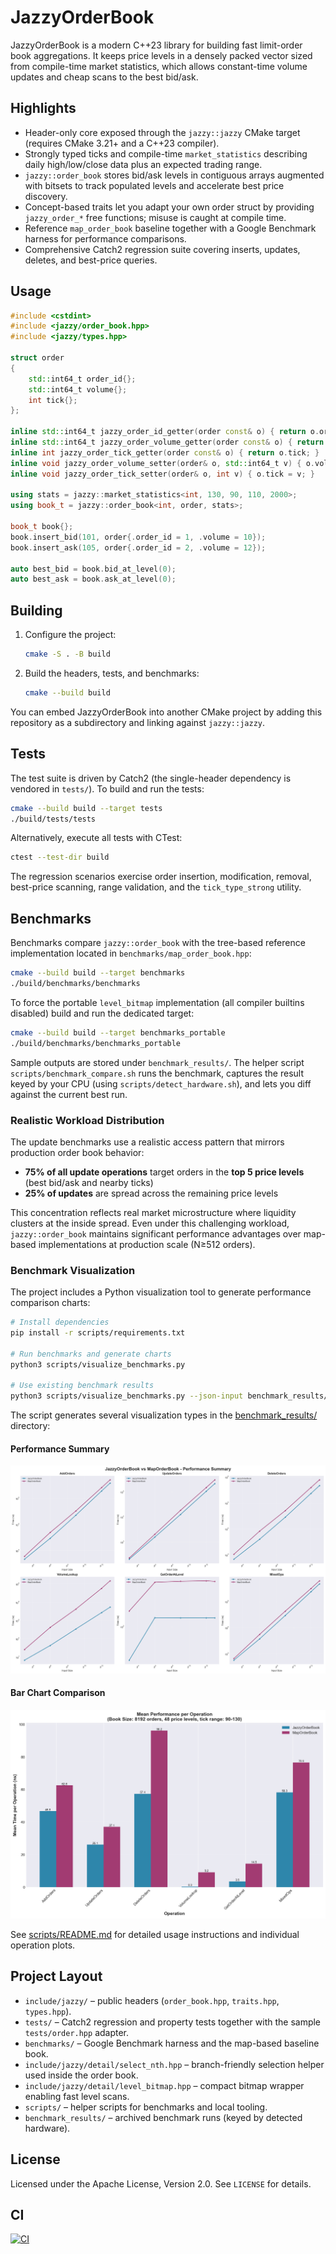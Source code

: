 # JazzyOrderBook

JazzyOrderBook is a modern C++23 library for building fast limit-order book
aggregations. It keeps price levels in a densely packed vector sized from
compile-time market statistics, which allows constant-time volume updates and
cheap scans to the best bid/ask.

## Highlights
- Header-only core exposed through the `jazzy::jazzy` CMake target (requires
  CMake 3.21+ and a C++23 compiler).
- Strongly typed ticks and compile-time `market_statistics` describing daily
  high/low/close data plus an expected trading range.
- `jazzy::order_book` stores bid/ask levels in contiguous arrays augmented with
  bitsets to track populated levels and accelerate best price discovery.
- Concept-based traits let you adapt your own order struct by providing
  `jazzy_order_*` free functions; misuse is caught at compile time.
- Reference `map_order_book` baseline together with a Google Benchmark harness
  for performance comparisons.
- Comprehensive Catch2 regression suite covering inserts, updates, deletes, and
  best-price queries.

## Usage

```cpp
#include <cstdint>
#include <jazzy/order_book.hpp>
#include <jazzy/types.hpp>

struct order
{
    std::int64_t order_id{};
    std::int64_t volume{};
    int tick{};
};

inline std::int64_t jazzy_order_id_getter(order const& o) { return o.order_id; }
inline std::int64_t jazzy_order_volume_getter(order const& o) { return o.volume; }
inline int jazzy_order_tick_getter(order const& o) { return o.tick; }
inline void jazzy_order_volume_setter(order& o, std::int64_t v) { o.volume = v; }
inline void jazzy_order_tick_setter(order& o, int v) { o.tick = v; }

using stats = jazzy::market_statistics<int, 130, 90, 110, 2000>;
using book_t = jazzy::order_book<int, order, stats>;

book_t book{};
book.insert_bid(101, order{.order_id = 1, .volume = 10});
book.insert_ask(105, order{.order_id = 2, .volume = 12});

auto best_bid = book.bid_at_level(0);
auto best_ask = book.ask_at_level(0);
```

## Building

1. Configure the project:

   ```bash
   cmake -S . -B build
   ```

2. Build the headers, tests, and benchmarks:

   ```bash
   cmake --build build
   ```

You can embed JazzyOrderBook into another CMake project by adding this
repository as a subdirectory and linking against `jazzy::jazzy`.

## Tests

The test suite is driven by Catch2 (the single-header dependency is vendored in
`tests/`). To build and run the tests:

```bash
cmake --build build --target tests
./build/tests/tests
```

Alternatively, execute all tests with CTest:

```bash
ctest --test-dir build
```

The regression scenarios exercise order insertion, modification, removal,
best-price scanning, range validation, and the `tick_type_strong` utility.

## Benchmarks

Benchmarks compare `jazzy::order_book` with the tree-based reference
implementation located in `benchmarks/map_order_book.hpp`:

```bash
cmake --build build --target benchmarks
./build/benchmarks/benchmarks
```

To force the portable `level_bitmap` implementation (all compiler builtins
disabled) build and run the dedicated target:

```bash
cmake --build build --target benchmarks_portable
./build/benchmarks/benchmarks_portable
```

Sample outputs are stored under `benchmark_results/`. The helper script
`scripts/benchmark_compare.sh` runs the benchmark, captures the result keyed by
your CPU (using `scripts/detect_hardware.sh`), and lets you diff against the
current best run.

### Realistic Workload Distribution

The update benchmarks use a realistic access pattern that mirrors production order book behavior:
- **75% of all update operations** target orders in the **top 5 price levels** (best bid/ask and nearby ticks)
- **25% of updates** are spread across the remaining price levels

This concentration reflects real market microstructure where liquidity clusters at the inside spread.
Even under this challenging workload, `jazzy::order_book` maintains significant performance advantages
over map-based implementations at production scale (N≥512 orders).

### Benchmark Visualization

The project includes a Python visualization tool to generate performance comparison charts:

```bash
# Install dependencies
pip install -r scripts/requirements.txt

# Run benchmarks and generate charts
python3 scripts/visualize_benchmarks.py

# Use existing benchmark results
python3 scripts/visualize_benchmarks.py --json-input benchmark_results/your_results.json
```

The script generates several visualization types in the [benchmark_results/](benchmark_results/) directory:

#### Performance Summary
![Summary of all operations](benchmark_results/summary_all_operations.png)

#### Bar Chart Comparison
![Bar chart comparison](benchmark_results/bar_comparison.png)

See [scripts/README.md](scripts/README.md) for detailed usage instructions and individual operation plots.

## Project Layout

- `include/jazzy/` – public headers (`order_book.hpp`, `traits.hpp`,
  `types.hpp`).
- `tests/` – Catch2 regression and property tests together with the sample
  `tests/order.hpp` adapter.
- `benchmarks/` – Google Benchmark harness and the map-based baseline book.
- `include/jazzy/detail/select_nth.hpp` – branch-friendly selection helper used inside the
  order book.
- `include/jazzy/detail/level_bitmap.hpp` – compact bitmap wrapper enabling fast level scans.
- `scripts/` – helper scripts for benchmarks and local tooling.
- `benchmark_results/` – archived benchmark runs (keyed by detected hardware).

## License

Licensed under the Apache License, Version 2.0. See `LICENSE` for details.

## CI

[![CI](https://github.com/mattyv/JazzyOrderBook/workflows/CI/badge.svg)](https://github.com/mattyv/JazzyOrderBook/actions)
